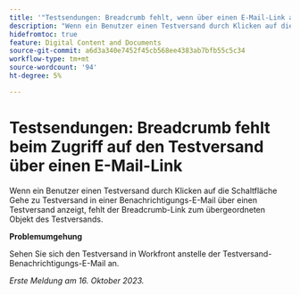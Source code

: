 ```yaml
---
title: '"Testsendungen: Breadcrumb fehlt, wenn über einen E-Mail-Link auf den Testversand zugegriffen wird'
description: "Wenn ein Benutzer einen Testversand durch Klicken auf die Schaltfläche Gehe zu Testversand in einer Benachrichtigungs-E-Mail über einen Testversand anzeigt, fehlt der Breadcrumb-Link zum übergeordneten Objekt des Testversands."
hidefromtoc: true
feature: Digital Content and Documents
source-git-commit: a6d3a340e7452f45cb568ee4383ab7bfb55c5c34
workflow-type: tm+mt
source-wordcount: '94'
ht-degree: 5%

---
```



# Testsendungen: Breadcrumb fehlt beim Zugriff auf den Testversand über einen E-Mail-Link

Wenn ein Benutzer einen Testversand durch Klicken auf die Schaltfläche Gehe zu Testversand in einer Benachrichtigungs-E-Mail über einen Testversand anzeigt, fehlt der Breadcrumb-Link zum übergeordneten Objekt des Testversands.

**Problemumgehung**

Sehen Sie sich den Testversand in Workfront anstelle der Testversand-Benachrichtigungs-E-Mail an.

_Erste Meldung am 16. Oktober 2023._
